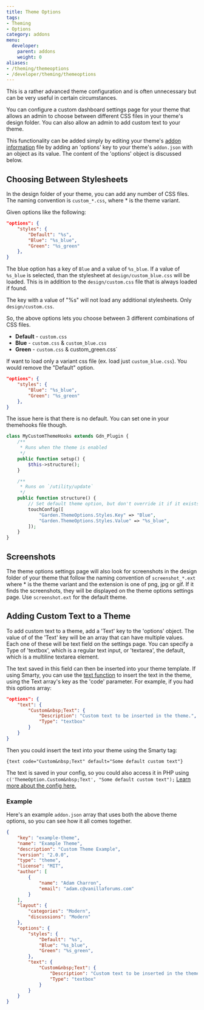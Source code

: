 ```yaml
---
title: Theme Options
tags:
- Theming
- Options
category: addons
menu:
  developer:
    parent: addons
    weight: 0
aliases:
- /theming/themeoptions
- /developer/theming/themeoptions
---
```


This is a rather advanced theme configuration and is often unnecessary but can be very useful in certain circumstances.

You can configure a custom dashboard settings page for your theme that allows an admin to choose between different CSS files in your theme's design folder. You can also allow an admin to add custom text to your theme.

This functionality can be added simply by editing your theme's [addon information](/developer/addons/addon-info.md) file by adding an 'options' key to your theme's `addon.json` with an object as its value. The content of the 'options' object is discussed below.

## Choosing Between Stylesheets

In the design folder of your theme, you can add any number of CSS files. The naming convention is `custom_*.css`, where * is the theme variant.

Given options like the following:
```json
"options": {
    "styles": {
        "Default": "%s", 
        "Blue": "%s_blue",
        "Green": "%s_green"
    },
}
```

The blue option has a key of `Blue` and a value of `%s_blue`. If a value of `%s_blue` is selected, than the stylesheet at `design/custom_blue.css` will be loaded. This is in addition to the `design/custom.css` file that is always loaded if found.

The key with a value of "%s" will not load any additional stylesheets. Only `design/custom.css`.

So, the above options lets you choose between 3 different combinations of CSS files. 
- **Default** - `custom.css`
- **Blue** - `custom.css` & `custom_blue.css`
- **Green** - `custom.css` & custom_green.css`

If want to load only a variant css file (ex. load just `custom_blue.css`). You would remove the "Default" option.

```json
"options": {
    "styles": {
        "Blue": "%s_blue",
        "Green": "%s_green"
    },
}
```

The issue here is that there is no default. You can set one in your themehooks file though.

```php
class MyCustomThemeHooks extends Gdn_Plugin {
    /**
     * Runs when the theme is enabled
     */
    public function setup() {
        $this->structure();
    }

    /**
     * Runs on `/utility/update`
     */
    public function structure() {
        // Set default theme option, but don't override it if it exists.
        touchConfig([
            "Garden.ThemeOptions.Styles.Key" => "Blue",
            "Garden.ThemeOptions.Styles.Value" => "%s_blue",
        ]);
    }
}
```

## Screenshots

The theme options settings page will also look for screenshots in the design folder of your theme that follow the naming convention of `screenshot_*.ext` where * is the theme variant and the extension is one of png, jpg or gif. If it finds the screenshots, they will be displayed on the theme options settings page. Use `screenshot.ext` for the default theme.

## Adding Custom Text to a Theme

To add custom text to a theme, add a 'Text' key to the 'options' object. The value of of the 'Text' key will be an array that can have multiple values. Each one of these will be text field on the settings page. You can specify a Type of 'textbox', which is a regular text input, or 'textarea', the default, which is a multiline textarea element.

The text saved in this field can then be inserted into your theme template. If using Smarty, you can use the [text function](/smarty/functions/text/) to insert the text in the theme, using the Text array's key as the 'code' parameter. For example, if you had this options array:

```json
"options": {
    "text": {
        "Custom&nbsp;Text": {
            "Description": "Custom text to be inserted in the theme.",
            "Type": "textbox"
        }
    }
}
```
Then you could insert the text into your theme using the Smarty tag:

```
{text code="Custom&nbsp;Text" default="Some default custom text"}
```

The text is saved in your config, so you could also access it in PHP using `c('ThemeOption.Custom&nbsp;Text', "Some default custom text");` [Learn more about the config here.](/developers/configuration/using)

### Example

Here's an example `addon.json` array that uses both the above theme options, so you can see how it all comes together.

```json
{
    "key": "example-theme",
    "name": "Example Theme",
    "description": "Custom Theme Example",
    "version": "2.0.0",
    "type": "theme",
    "license": "MIT",
    "author": [
        {
            "name": "Adam Charron",
            "email": "adam.c@vanillaforums.com"
        }
    ],
    "layout": {
        "categories": "Modern",
        "discussions": "Modern"
    },
    "options": {
        "styles": {
            "Default": "%s",
            "Blue": "%s_blue",
            "Green": "%s_green",
        },
        "text": {
            "Custom&nbsp;Text": {
                "Description": "Custom text to be inserted in the theme.",
                "Type": "textbox"
            }
        }
    }
}
```
